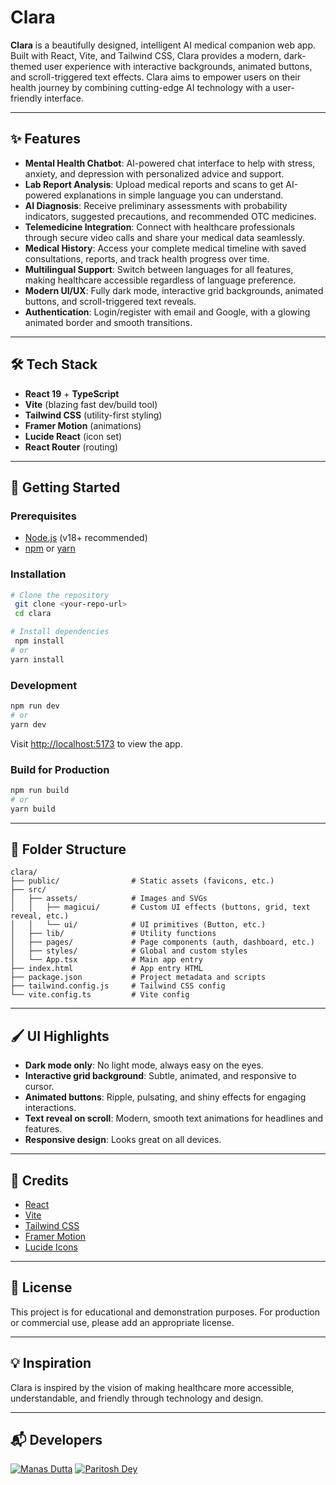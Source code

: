 # Clara

**Clara** is a beautifully designed, intelligent AI medical companion web app. Built with React, Vite, and Tailwind CSS, Clara provides a modern, dark-themed user experience with interactive backgrounds, animated buttons, and scroll-triggered text effects. Clara aims to empower users on their health journey by combining cutting-edge AI technology with a user-friendly interface.

---

## ✨ Features

- **Mental Health Chatbot**: AI-powered chat interface to help with stress, anxiety, and depression with personalized advice and support.
- **Lab Report Analysis**: Upload medical reports and scans to get AI-powered explanations in simple language you can understand.
- **AI Diagnosis**: Receive preliminary assessments with probability indicators, suggested precautions, and recommended OTC medicines.
- **Telemedicine Integration**: Connect with healthcare professionals through secure video calls and share your medical data seamlessly.
- **Medical History**: Access your complete medical timeline with saved consultations, reports, and track health progress over time.
- **Multilingual Support**: Switch between languages for all features, making healthcare accessible regardless of language preference.
- **Modern UI/UX**: Fully dark mode, interactive grid backgrounds, animated buttons, and scroll-triggered text reveals.
- **Authentication**: Login/register with email and Google, with a glowing animated border and smooth transitions.

---

## 🛠️ Tech Stack

- **React 19** + **TypeScript**
- **Vite** (blazing fast dev/build tool)
- **Tailwind CSS** (utility-first styling)
- **Framer Motion** (animations)
- **Lucide React** (icon set)
- **React Router** (routing)

---

## 🚀 Getting Started

### Prerequisites
- [Node.js](https://nodejs.org/) (v18+ recommended)
- [npm](https://www.npmjs.com/) or [yarn](https://yarnpkg.com/)

### Installation

```bash
# Clone the repository
 git clone <your-repo-url>
 cd clara

# Install dependencies
 npm install
# or
yarn install
```

### Development

```bash
npm run dev
# or
yarn dev
```

Visit [http://localhost:5173](http://localhost:5173) to view the app.

### Build for Production

```bash
npm run build
# or
yarn build
```

---

## 📁 Folder Structure

```
clara/
├── public/                # Static assets (favicons, etc.)
├── src/
│   ├── assets/            # Images and SVGs
│   │   ├── magicui/       # Custom UI effects (buttons, grid, text reveal, etc.)
│   │   └── ui/            # UI primitives (Button, etc.)
│   ├── lib/               # Utility functions
│   ├── pages/             # Page components (auth, dashboard, etc.)
│   ├── styles/            # Global and custom styles
│   └── App.tsx            # Main app entry
├── index.html             # App entry HTML
├── package.json           # Project metadata and scripts
├── tailwind.config.js     # Tailwind CSS config
└── vite.config.ts         # Vite config
```

---

## 🖌️ UI Highlights
- **Dark mode only**: No light mode, always easy on the eyes.
- **Interactive grid background**: Subtle, animated, and responsive to cursor.
- **Animated buttons**: Ripple, pulsating, and shiny effects for engaging interactions.
- **Text reveal on scroll**: Modern, smooth text animations for headlines and features.
- **Responsive design**: Looks great on all devices.

---

## 🙏 Credits
- [React](https://react.dev/)
- [Vite](https://vitejs.dev/)
- [Tailwind CSS](https://tailwindcss.com/)
- [Framer Motion](https://www.framer.com/motion/)
- [Lucide Icons](https://lucide.dev/)

---

## 📄 License

This project is for educational and demonstration purposes. For production or commercial use, please add an appropriate license.

---

## 💡 Inspiration
Clara is inspired by the vision of making healthcare more accessible, understandable, and friendly through technology and design. 

---

## 📬 Developers

[![Manas Dutta](https://avatars.githubusercontent.com/u/122201926?size=50)](https://github.com/manasdutta04 "Manas on GitHub") [![Paritosh Dey](https://avatars.githubusercontent.com/u/140790221?size=50)](https://github.com/paritoshdey-dev "Paritosh on GitHub")
